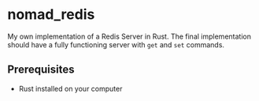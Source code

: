 # nomad_redis

My own implementation of a Redis Server in Rust. The final implementation should have 
a fully functioning server with `get` and `set` commands.


## Prerequisites 

* Rust installed on your computer